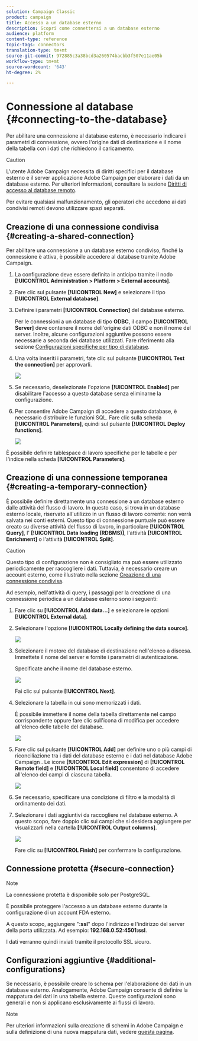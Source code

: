 ```yaml
---
solution: Campaign Classic
product: campaign
title: Accesso a un database esterno
description: Scopri come connettersi a un database esterno
audience: platform
content-type: reference
topic-tags: connectors
translation-type: tm+mt
source-git-commit: 972885c3a38bcd3a260574bacbb3f507e11ae05b
workflow-type: tm+mt
source-wordcount: '643'
ht-degree: 2%

---
```



# Connessione al database {#connecting-to-the-database}

Per abilitare una connessione al database esterno, è necessario indicare i parametri di connessione, ovvero l&#39;origine dati di destinazione e il nome della tabella con i dati che richiedono il caricamento.

>[!CAUTION]
>
>L&#39;utente Adobe Campaign  necessita di diritti specifici per il database esterno e il server applicazione Adobe Campaign  per elaborare i dati da un database esterno. Per ulteriori informazioni, consultare la sezione [Diritti di accesso al database remoto](../../installation/using/remote-database-access-rights.md).
>
>Per evitare qualsiasi malfunzionamento, gli operatori che accedono ai dati condivisi remoti devono utilizzare spazi separati.

## Creazione di una connessione condivisa {#creating-a-shared-connection}

Per abilitare una connessione a un database esterno condiviso, finché la connessione è attiva, è possibile accedere al database tramite  Adobe Campaign.

1. La configurazione deve essere definita in anticipo tramite il nodo **[!UICONTROL Administration > Platform > External accounts]**.
1. Fare clic sul pulsante **[!UICONTROL New]** e selezionare il tipo **[!UICONTROL External database]**.
1. Definire i parametri **[!UICONTROL Connection]** del database esterno.

   Per le connessioni a un database di tipo **ODBC**, il campo **[!UICONTROL Server]** deve contenere il nome dell&#39;origine dati ODBC e non il nome del server. Inoltre, alcune configurazioni aggiuntive possono essere necessarie a seconda dei database utilizzati. Fare riferimento alla sezione [Configurazioni specifiche per tipo di database](../../installation/using/configure-fda.md).

1. Una volta inseriti i parametri, fate clic sul pulsante **[!UICONTROL Test the connection]** per approvarli.

   ![](assets/wf-external-account-create.png)

1. Se necessario, deselezionate l&#39;opzione **[!UICONTROL Enabled]** per disabilitare l&#39;accesso a questo database senza eliminarne la configurazione.
1. Per consentire  Adobe Campaign di accedere a questo database, è necessario distribuire le funzioni SQL. Fare clic sulla scheda **[!UICONTROL Parameters]**, quindi sul pulsante **[!UICONTROL Deploy functions]**.

   ![](assets/wf-external-account-functions.png)

È possibile definire tablespace di lavoro specifiche per le tabelle e per l&#39;indice nella scheda **[!UICONTROL Parameters]**.

## Creazione di una connessione temporanea {#creating-a-temporary-connection}

È possibile definire direttamente una connessione a un database esterno dalle attività del flusso di lavoro. In questo caso, si trova in un database esterno locale, riservato all&#39;utilizzo in un flusso di lavoro corrente: non verrà salvata nei conti esterni. Questo tipo di connessione puntuale può essere creato su diverse attività del flusso di lavoro, in particolare **[!UICONTROL Query]**, l&#39; **[!UICONTROL Data loading (RDBMS)]**, l&#39;attività **[!UICONTROL Enrichment]** o l&#39;attività **[!UICONTROL Split]**.

>[!CAUTION]
>
>Questo tipo di configurazione non è consigliato ma può essere utilizzato periodicamente per raccogliere i dati. Tuttavia, è necessario creare un account esterno, come illustrato nella sezione [Creazione di una connessione condivisa](#creating-a-shared-connection).

Ad esempio, nell&#39;attività di query, i passaggi per la creazione di una connessione periodica a un database esterno sono i seguenti:

1. Fare clic su **[!UICONTROL Add data...]** e selezionare le opzioni **[!UICONTROL External data]**.
1. Selezionare l&#39;opzione **[!UICONTROL Locally defining the data source]**.

   ![](assets/wf_add_data_local_external_data.png)

1. Selezionare il motore del database di destinazione nell&#39;elenco a discesa. Immettete il nome del server e fornite i parametri di autenticazione.

   Specificate anche il nome del database esterno.

   ![](assets/wf_add_data_local_external_data_param.png)

   Fai clic sul pulsante **[!UICONTROL Next]**.

1. Selezionare la tabella in cui sono memorizzati i dati.

   È possibile immettere il nome della tabella direttamente nel campo corrispondente oppure fare clic sull&#39;icona di modifica per accedere all&#39;elenco delle tabelle del database.

   ![](assets/wf_add_data_local_external_data_select_table.png)

1. Fare clic sul pulsante **[!UICONTROL Add]** per definire uno o più campi di riconciliazione tra i dati del database esterno e i dati nel database Adobe Campaign . Le icone **[!UICONTROL Edit expression]** di **[!UICONTROL Remote field]** e **[!UICONTROL Local field]** consentono di accedere all&#39;elenco dei campi di ciascuna tabella.

   ![](assets/wf_add_data_local_external_data_join.png)

1. Se necessario, specificare una condizione di filtro e la modalità di ordinamento dei dati.
1. Selezionare i dati aggiuntivi da raccogliere nel database esterno. A questo scopo, fare doppio clic sui campi che si desidera aggiungere per visualizzarli nella cartella **[!UICONTROL Output columns]**.

   ![](assets/wf_add_data_local_external_data_select.png)

   Fare clic su **[!UICONTROL Finish]** per confermare la configurazione.

## Connessione protetta {#secure-connection}

>[!NOTE]
>
>La connessione protetta è disponibile solo per PostgreSQL.

È possibile proteggere l&#39;accesso a un database esterno durante la configurazione di un account FDA esterno.

A questo scopo, aggiungere &quot;**:ssl**&quot; dopo l&#39;indirizzo e l&#39;indirizzo del server della porta utilizzata. Ad esempio: **192.168.0.52:4501:ssl**.

I dati verranno quindi inviati tramite il protocollo SSL sicuro.

## Configurazioni aggiuntive {#additional-configurations}

Se necessario, è possibile creare lo schema per l&#39;elaborazione dei dati in un database esterno. Analogamente,  Adobe Campaign consente di definire la mappatura dei dati in una tabella esterna. Queste configurazioni sono generali e non si applicano esclusivamente ai flussi di lavoro.

>[!NOTE]
>
>Per ulteriori informazioni sulla creazione di schemi in  Adobe Campaign e sulla definizione di una nuova mappatura dati, vedere [questa pagina](../../configuration/using/about-schema-edition.md).